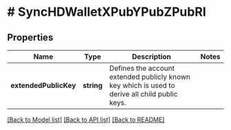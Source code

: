 # # SyncHDWalletXPubYPubZPubRI

## Properties

Name | Type | Description | Notes
------------ | ------------- | ------------- | -------------
**extendedPublicKey** | **string** | Defines the account extended publicly known key which is used to derive all child public keys. |

[[Back to Model list]](../../README.md#models) [[Back to API list]](../../README.md#endpoints) [[Back to README]](../../README.md)
